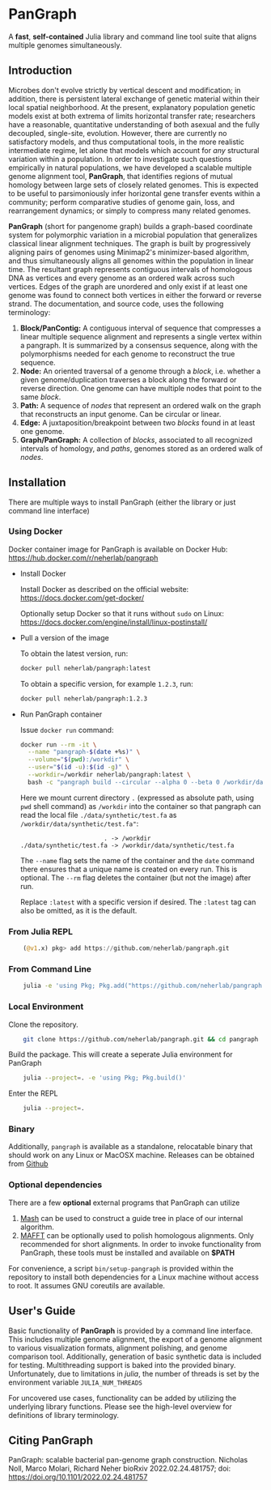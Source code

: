# PanGraph
A **fast**, **self-contained** Julia library and command line tool suite that aligns multiple genomes simultaneously.

## Introduction

Microbes don't evolve strictly by vertical descent and modification; in addition, there is persistent lateral exchange of genetic material within their local spatial neighborhood.
At the present, explanatory population genetic models exist at both extrema of limits horizontal transfer rate; researchers have a reasonable, quantitative understanding of both asexual and the fully decoupled, single-site, evolution.
However, there are currently no satisfactory models, and thus computational tools, in the more realistic intermediate regime, let alone that models which account for _any_ structural variation within a population.
In order to investigate such questions empirically in natural populations, we have developed a scalable multiple genome alignment tool, **PanGraph**, that identifies regions of mutual homology between large sets of closely related genomes.
This is expected to be useful to parsimoniously infer horizontal gene transfer events within a community; perform comparative studies of genome gain, loss, and rearrangement dynamics; or simply to compress many related genomes.

**PanGraph** (short for pangenome graph) builds a graph-based coordinate system for polymorphic variation in a microbial population that generalizes classical linear alignment techniques.
The graph is built by progressively aligning pairs of genomes using Minimap2's minimizer-based algorithm, and thus simultaneously aligns all genomes within the population in linear time.
The resultant graph represents contiguous intervals of homologous DNA as vertices and every genome as an ordered walk across such vertices.
Edges of the graph are unordered and only exist if at least one genome was found to connect both vertices in either the forward or reverse strand.
The documentation, and source code, uses the following terminology:

1. **Block/PanContig:**
    A contiguous interval of sequence that compresses a linear multiple sequence alignment and represents a single vertex within a pangraph.
    It is summarized by a consensus sequence, along with the polymorphisms needed for each genome to reconstruct the true sequence.
2. **Node:**
    An oriented traversal of a genome through a _block_, i.e. whether a given genome/duplication traverses a block along the forward or reverse direction.
    One genome can have multiple nodes that point to the same _block_.
3. **Path:**
    A sequence of _nodes_ that represent an ordered walk on the graph that reconstructs an input genome.
    Can be circular or linear.
4. **Edge:**
    A juxtaposition/breakpoint between two _blocks_ found in at least one genome.
5. **Graph/PanGraph:**
    A collection of _blocks_, associated to all recognized intervals of homology, and _paths_, genomes stored as an ordered walk of _nodes_.

## Installation

There are multiple ways to install PanGraph (either the library or just command line interface)

### Using Docker

Docker container image for PanGraph is available on Docker Hub: https://hub.docker.com/r/neherlab/pangraph

 - Install Docker

    Install Docker as described on the official website: https://docs.docker.com/get-docker/

    Optionally setup Docker so that it runs without `sudo` on Linux: https://docs.docker.com/engine/install/linux-postinstall/

 - Pull a version of the image

    To obtain the latest version, run:

    ```bash
    docker pull neherlab/pangraph:latest
    ```

    To obtain a specific version, for example `1.2.3`, run:
   
    ```bash
    docker pull neherlab/pangraph:1.2.3
    ```

 - Run PanGraph container

    Issue `docker run` command:

    ```bash
    docker run --rm -it \
      --name "pangraph-$(date +%s)" \
      --volume="$(pwd):/workdir" \
      --user="$(id -u):$(id -g)" \
      --workdir=/workdir neherlab/pangraph:latest \
      bash -c "pangraph build --circular --alpha 0 --beta 0 /workdir/data/synthetic/test.fa"
    ```

    Here we mount current directory `.` (expressed as absolute path, using `pwd` shell command) as `/workdir` into the container so that pangraph can read the local
    file `./data/synthetic/test.fa` as `/workdir/data/synthetic/test.fa"`:
    
    ```
                           . -> /workdir
    ./data/synthetic/test.fa -> /workdir/data/synthetic/test.fa
    ```

    The `--name` flag sets the name of the container and the `date` command there ensures that a unique name is created on every run. This is optional. The `--rm` flag deletes the container (but not the image) after run.

    Replace `:latest` with a specific version if desired. The `:latest` tag can also be omitted, as it is the default. 


### From Julia REPL
```julia
    (@v1.x) pkg> add https://github.com/neherlab/pangraph.git
```

### From Command Line
```bash
    julia -e 'using Pkg; Pkg.add("https://github.com/neherlab/pangraph.git"); Pkg.build()'
```

### Local Environment

Clone the repository.
```bash
    git clone https://github.com/neherlab/pangraph.git && cd pangraph
```

Build the package. This will create a seperate Julia environment for PanGraph
```bash
    julia --project=. -e 'using Pkg; Pkg.build()'
```

Enter the REPL
```bash
    julia --project=.
```

### Binary
Additionally, `pangraph` is available as a standalone, relocatable binary that should work on any Linux or MacOSX machine.
Releases can be obtained from [Github](https://github.com/neherlab/pangraph/releases)

### Optional dependencies

There are a few **optional** external programs that PanGraph can utilize
1. [Mash](https://github.com/marbl/Mash) can be used to construct a guide tree in place of our internal algorithm.
2. [MAFFT](https://mafft.cbrc.jp/alignment/software/) can be optionally used to polish homologous alignments. Only recommended for short alignments.
In order to invoke functionality from PanGraph, these tools must be installed and available on **$PATH**

For convenience, a script `bin/setup-pangraph` is provided within the repository to install both dependencies for a Linux machine without access to root.
It assumes GNU coreutils are available.

## User's Guide

Basic functionality of **PanGraph** is provided by a command line interface.
This includes multiple genome alignment, the export of a genome alignment to various visualization formats, alignment polishing, and genome comparison tool.
Additionally, generation of basic synthetic data is included for testing.
Multithreading support is baked into the provided binary.
Unfortunately, due to limitations in *julia*, the number of threads is set by the environment variable `JULIA_NUM_THREADS`

For uncovered use cases, functionality can be added by utilizing the underlying library functions.
Please see the high-level overview for definitions of library terminology.

## Citing PanGraph

PanGraph: scalable bacterial pan-genome graph construction. Nicholas Noll, Marco Molari, Richard Neher bioRxiv 2022.02.24.481757; doi: https://doi.org/10.1101/2022.02.24.481757
